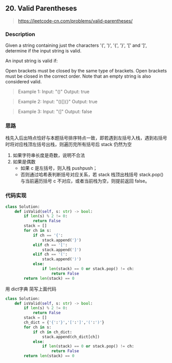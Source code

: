 ##  20. Valid Parentheses
>https://leetcode-cn.com/problems/valid-parentheses/
### Description
Given a string containing just the characters '(', ')', '{', '}', '[' and ']', determine if the input string is valid.

An input string is valid if:

Open brackets must be closed by the same type of brackets.
Open brackets must be closed in the correct order.
Note that an empty string is also considered valid.

>Example 1:
Input: "()"
Output: true

>Example 2:
Input: "()[]{}"
Output: true

>Example 3:
Input: "(]"
Output: false


### 思路
栈先入后出特点恰好与本题括号排序特点一致，即若遇到左括号入栈，遇到右括号时将对应栈顶左括号出栈，则遍历完所有括号后 stack 仍然为空
1. 如果字符串长度是奇数，说明不合法
2. 如果是偶数
    - 如果 c 是左括号，则入栈 pushpush；
    - 否则通过哈希表判断括号对应关系，若 stack 栈顶出栈括号 stack.pop() 与当前遍历括号 c 不对应，或者当前栈为空，则提前返回 false。

### 代码实现
```python
class Solution:
    def isValid(self, s: str) -> bool:
        if len(s) % 2 != 0:
            return False
        stack = []
        for ch in s:
            if ch == '{':
                stack.append('}')
            elif ch == '[':
                stack.append(']')
            elif ch == '(':
                stack.append(')')
            else:
                if len(stack) == 0 or stack.pop() != ch:
                    return False
        return len(stack) == 0
```
用 dict字典 简写上面代码
```python
class Solution:
    def isValid(self, s: str) -> bool:
        if len(s) % 2 != 0:
            return False
        stack = []
        ch_dict = {'{':'}','[':']','(':')'}
        for ch in s:
            if ch in ch_dict:
                stack.append(ch_dict[ch])
            else:
                if len(stack) == 0 or stack.pop() != ch:
                    return False
        return len(stack) == 0
```


